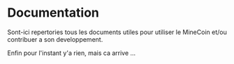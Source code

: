# Documentation

Sont-ici repertories tous les documents utiles pour utiliser le MineCoin et/ou contribuer a son developpement.



Enfin pour l'instant y'a rien, mais ca arrive ...
